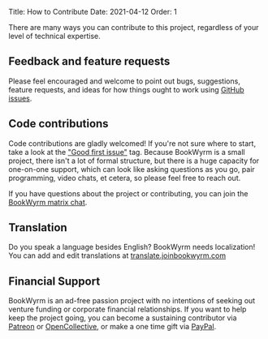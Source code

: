 Title: How to Contribute Date: 2021-04-12 Order: 1

There are many ways you can contribute to this project, regardless of your level of technical expertise.

## Feedback and feature requests
Please feel encouraged and welcome to point out bugs, suggestions, feature requests, and ideas for how things ought to work using [GitHub issues](https://github.com/bookwyrm-social/bookwyrm/issues).

## Code contributions
Code contributions are gladly welcomed! If you're not sure where to start, take a look at the ["Good first issue"](https://github.com/bookwyrm-social/bookwyrm/issues?q=is%3Aissue+is%3Aopen+label%3A%22good+first+issue%22) tag. Because BookWyrm is a small project, there isn't a lot of formal structure, but there is a huge capacity for one-on-one support, which can look like asking questions as you go, pair programming, video chats, et cetera, so please feel free to reach out.

If you have questions about the project or contributing, you can join the [BookWyrm matrix chat](https://app.element.io/#/room/#bookwyrm:matrix.org).

## Translation
Do you speak a language besides English? BookWyrm needs localization! You can add and edit translations at [translate.joinbookwyrm.com](http://translate.joinbookwyrm.com/)

## Financial Support
BookWyrm is an ad-free passion project with no intentions of seeking out venture funding or corporate financial relationships. If you want to help keep the project going, you can become a sustaining contributor via [Patreon](https://www.patreon.com/bookwyrm) or [OpenCollective](https://opencollective.com/bookwyrm), or make a one time gift via [PayPal](https://paypal.me/oulipo).
